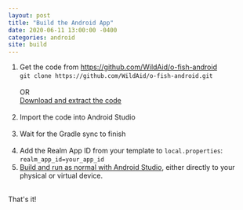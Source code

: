 ```yaml
---
layout: post
title: "Build the Android App"
date: 2020-06-11 13:00:00 -0400
categories: android
site: build
---
```


1. Get the code from <A HREF="https://github.com/WildAid/o-fish-android">https://github.com/WildAid/o-fish-android</A><BR>
   `git clone https://github.com/WildAid/o-fish-android.git`<BR><BR>OR<BR><A HREF="https://github.com/WildAid/o-fish-android/archive/main.zip">Download and extract the code</A><BR><BR>
1. Import the code into Android Studio<BR><BR>
1. Wait for the Gradle sync to finish<BR><BR>
1. Add the Realm App ID from your template to `local.properties`:<BR>
`realm_app_id=your_app_id`<BR>
1. <A HREF="https://developer.android.com/studio/run">Build and run as normal with Android Studio</A>, either directly to your physical or virtual device.<BR><BR>

That's it! 


